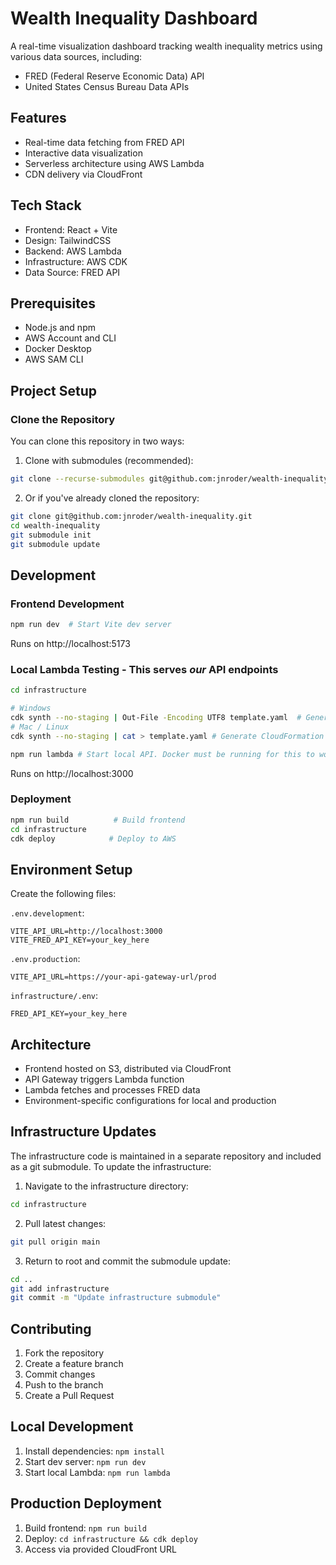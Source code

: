 # Wealth Inequality Dashboard

A real-time visualization dashboard tracking wealth inequality metrics using various data sources, including:
- FRED (Federal Reserve Economic Data) API
- United States Census Bureau Data APIs

## Features
- Real-time data fetching from FRED API
- Interactive data visualization
- Serverless architecture using AWS Lambda
- CDN delivery via CloudFront

## Tech Stack
- Frontend: React + Vite
- Design: TailwindCSS
- Backend: AWS Lambda
- Infrastructure: AWS CDK
- Data Source: FRED API

## Prerequisites
- Node.js and npm
- AWS Account and CLI
- Docker Desktop
- AWS SAM CLI

## Project Setup

### Clone the Repository
You can clone this repository in two ways:

1. Clone with submodules (recommended):
```bash
git clone --recurse-submodules git@github.com:jnroder/wealth-inequality.git
```

2. Or if you've already cloned the repository:
```bash
git clone git@github.com:jnroder/wealth-inequality.git
cd wealth-inequality
git submodule init
git submodule update
```

## Development

### Frontend Development
```bash
npm run dev  # Start Vite dev server
```
Runs on http://localhost:5173

### Local Lambda Testing - This serves *our* API endpoints
```bash
cd infrastructure

# Windows
cdk synth --no-staging | Out-File -Encoding UTF8 template.yaml  # Generate CloudFormation template
# Mac / Linux
cdk synth --no-staging | cat > template.yaml # Generate CloudFormation template

npm run lambda # Start local API. Docker must be running for this to work.
```
Runs on http://localhost:3000

### Deployment
```bash
npm run build          # Build frontend
cd infrastructure
cdk deploy            # Deploy to AWS
```

## Environment Setup

Create the following files:

`.env.development`:
```
VITE_API_URL=http://localhost:3000
VITE_FRED_API_KEY=your_key_here
```

`.env.production`:
```
VITE_API_URL=https://your-api-gateway-url/prod
```

`infrastructure/.env`:
```
FRED_API_KEY=your_key_here
```

## Architecture
- Frontend hosted on S3, distributed via CloudFront
- API Gateway triggers Lambda function
- Lambda fetches and processes FRED data
- Environment-specific configurations for local and production

## Infrastructure Updates
The infrastructure code is maintained in a separate repository and included as a git submodule. To update the infrastructure:

1. Navigate to the infrastructure directory:
```bash
cd infrastructure
```

2. Pull latest changes:
```bash
git pull origin main
```

3. Return to root and commit the submodule update:
```bash
cd ..
git add infrastructure
git commit -m "Update infrastructure submodule"
```

## Contributing
1. Fork the repository
2. Create a feature branch
3. Commit changes
4. Push to the branch
5. Create a Pull Request

## Local Development
1. Install dependencies: `npm install`
2. Start dev server: `npm run dev`
3. Start local Lambda: `npm run lambda`

## Production Deployment
1. Build frontend: `npm run build`
2. Deploy: `cd infrastructure && cdk deploy`
3. Access via provided CloudFront URL